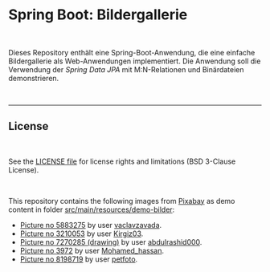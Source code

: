 # Spring Boot: Bildergallerie #

<br>

Dieses Repository enthält eine Spring-Boot-Anwendung, die eine einfache Bildergallerie als Web-Anwendungen implementiert.
Die Anwendung soll die Verwendung der *Spring Data JPA* mit M:N-Relationen und Binärdateien demonstrieren.

<br>

----

## License ##

<br>

See the [LICENSE file](LICENSE.md) for license rights and limitations (BSD 3-Clause License).

<br>

This repository contains the following images from [Pixabay](https://pixabay.com/) as demo content in
folder [src/main/resources/demo-bilder](src/main/resources/demo-bilder/):

* [Picture no 5883275](https://pixabay.com/de/photos/hund-katze-haustiere-inl%C3%A4ndisch-5883275/)          by user [vaclavzavada](https://pixabay.com/de/users/vaclavzavada-16241500/).
* [Picture no 3210053](https://pixabay.com/de/photos/s%C3%A4ugetiere-haustier-eins-h%C3%BCbsch-3210053/)     by user [Kirgiz03](https://pixabay.com/de/users/kirgiz03-6995361/).
* [Picture no 7270285 (drawing)](https://pixabay.com/de/vectors/niedlich-katze-tier-wald-karikatur-7270285/) by user [abdulrashid000](https://pixabay.com/de/users/abdulrashid000-27710353/).
* [Picture no 3972](https://pixabay.com/de/gifs/rakete-raum-erde-start-raumschiff-3972/)                     by user [Mohamed_hassan](https://pixabay.com/de/users/mohamed_hassan-5229782/).
* [Picture no 8198719](https://pixabay.com/photos/dog-pet-labrador-canine-mammal-8198719/)                   by user [petfoto](https://pixabay.com/users/petfoto-34205568/).

<br>